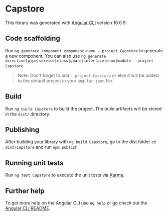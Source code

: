 # Capstore

This library was generated with [Angular CLI](https://github.com/angular/angular-cli) version 10.0.9.

## Code scaffolding

Run `ng generate component component-name --project Capstore` to generate a new component. You can also use `ng generate directive|pipe|service|class|guard|interface|enum|module --project Capstore`.
> Note: Don't forget to add `--project Capstore` or else it will be added to the default project in your `angular.json` file. 

## Build

Run `ng build Capstore` to build the project. The build artifacts will be stored in the `dist/` directory.

## Publishing

After building your library with `ng build Capstore`, go to the dist folder `cd dist/capstore` and run `npm publish`.

## Running unit tests

Run `ng test Capstore` to execute the unit tests via [Karma](https://karma-runner.github.io).

## Further help

To get more help on the Angular CLI use `ng help` or go check out the [Angular CLI README](https://github.com/angular/angular-cli/blob/master/README.md).
